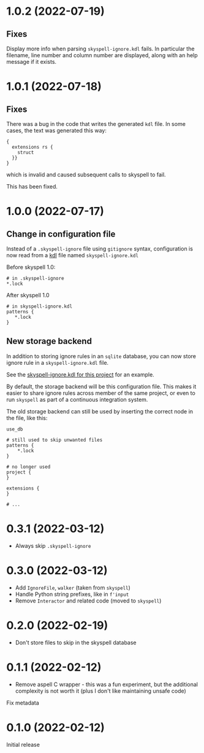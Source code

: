 # 1.0.2 (2022-07-19)

## Fixes

Display more info when parsing `skyspell-ignore.kdl` fails. In particular
the filename, line number and column number are displayed, along with
an help message if it exists.

# 1.0.1 (2022-07-18)

## Fixes

There was a bug in the code that writes the generated `kdl` file. In some cases, the text was generated this way:

```
{
  extensions rs {
    struct
  }}
}
```

which is invalid and caused subsequent calls to skyspell to fail.

This has been fixed.



# 1.0.0 (2022-07-17)

## Change in configuration file

Instead of a `.skyspell-ignore` file using `gitignore` syntax,
configuration is now read from a [kdl](https://kdl.dev/) file named
`skyspell-ignore.kdl`

Before skyspell 1.0:
```
# in .skyspell-ignore
*.lock
```

After skyspell 1.0

```
# in skyspell-ignore.kdl
patterns {
   *.lock
}
```

## New storage backend

In addition to storing ignore rules in an `sqlite` database, you can
now store ignore rule in a `skyspell-ignore.kdl` file.

See the [skyspell-ignore.kdl for this project](https://git.sr.ht/~your-tools/skyspell/tree/main/item/skyspell-ignore.kdl)
for an example.

By default, the storage backend will be this configuration file. This
makes it easier to share ignore rules across member of the same project,
or even to run `skyspell` as part of a continuous integration system.

The old storage backend can still be used by inserting the correct node
in the file, like this:

```kdl
use_db

# still used to skip unwanted files
patterns {
    *.lock
}

# no longer used
project {
}

extensions {
}

# ...
```


# 0.3.1 (2022-03-12)

* Always skip `.skyspell-ignore`

# 0.3.0 (2022-03-12)

* Add `IgnoreFile`, `walker` (taken from `skyspell`)
* Handle Python string prefixes, like in `f'input`
* Remove `Interactor` and related code (moved to `skyspell`)


# 0.2.0 (2022-02-19)

* Don't store files to skip in the skyspell database

# 0.1.1 (2022-02-12)

* Remove aspell C wrapper - this was a fun experiment, but the additional
  complexity is not worth it (plus I don't like maintaining unsafe code)

Fix metadata

# 0.1.0 (2022-02-12)

Initial release

